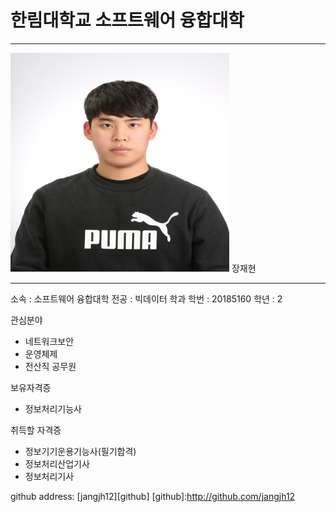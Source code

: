 # 한림대학교 소프트웨어 융합대학
---
<img src=image.png height=350 width=350>
장재현

---

소속 : 소프트웨어 융합대학 
전공 : 빅데이터 학과
학번 : 20185160 
학년 : 2

관심분야
* 네트워크보안
* 운영체제
* 전산직 공무원

보유자격증
* 정보처리기능사

취득할 자격증
* 정보기기운용기능사(필기합격)
* 정보처리산업기사
* 정보처리기사

github address: [jangjh12][github]
[github]:http://github.com/jangjh12
